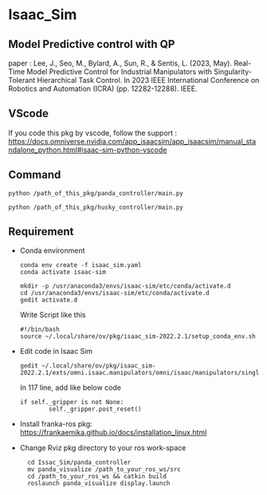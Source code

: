 # Isaac_Sim

## Model Predictive control with QP
paper : 
Lee, J., Seo, M., Bylard, A., Sun, R., & Sentis, L. (2023, May). Real-Time Model Predictive Control for Industrial Manipulators with Singularity-Tolerant Hierarchical Task Control. In 2023 IEEE International Conference on Robotics and Automation (ICRA) (pp. 12282-12288). IEEE.

## VScode
If you code this pkg by vscode, follow the support :
https://docs.omniverse.nvidia.com/app_isaacsim/app_isaacsim/manual_standalone_python.html#isaac-sim-python-vscode

## Command
  ```
  python /path_of_this_pkg/panda_controller/main.py
  ```
  
  ```
  python /path_of_this_pkg/husky_controller/main.py
  ```
  
## Requirement
  - Conda environment
    ```
    conda env create -f isaac_sim.yaml
    conda activate isaac-sim
    ```

    ```
    mkdir -p /usr/anaconda3/envs/isaac-sim/etc/conda/activate.d
    cd /usr/anaconda3/envs/isaac-sim/etc/conda/activate.d
    gedit activate.d
    ```
    
    Write Script like this
    
    ```
    #!/bin/bash
    source ~/.local/share/ov/pkg/isaac_sim-2022.2.1/setup_conda_env.sh
    ```
    
  - Edit code in Isaac Sim
    ```
    gedit ~/.local/share/ov/pkg/isaac_sim-2022.2.1/exts/omni.isaac.manipulators/omni/isaac/manipulators/single_manipulator.py
    ```
    
    In 117 line, add like below code
    
    ```
    if self._gripper is not None:
            self._gripper.post_reset()
    ```
  - Install franka-ros pkg: 
    https://frankaemika.github.io/docs/installation_linux.html
    
  - Change Rviz pkg directory to your ros work-space
    ```
      cd Issac_Sim/panda_controller
      mv panda_visualize /path_to_your_ros_ws/src
      cd /path_to_your_ros_ws && catkin build
      roslaunch panda_visualize display.launch
     ```
